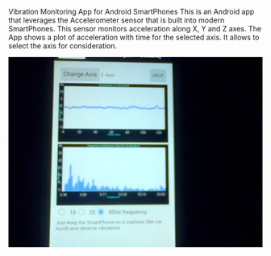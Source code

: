 Vibration Monitoring App for Android SmartPhones
This is an Android app that leverages the Accelerometer sensor that is built into modern SmartPhones. This sensor monitors acceleration along X, Y and Z axes. The App shows a plot of acceleration with time for the selected axis. It allows to select the axis for consideration.

![Vibration Analyzer](project_images/phone1.jpg?raw=true "Vibration Analyzer")
